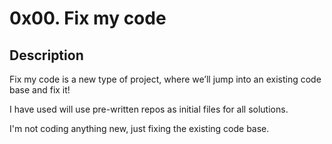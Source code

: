 # 0x00. Fix my code

## Description

Fix my code is a new type of project, where we’ll jump into an existing code base and fix it!

I have used will use pre-written repos as initial files for all solutions.

I'm not coding anything new, just fixing the existing code base.
